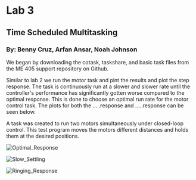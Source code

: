 # Lab 3

## Time Scheduled Multitasking

### By: Benny Cruz, Arfan Ansar, Noah Johnson

We began by downloading the cotask, taskshare, and basic task files
from the ME 405 support repository on Github.

Similar to lab 2 we run the motor task and pint the results and
plot the step response. The task is continuously run at a slower 
and slower rate until the controller's performance has significantly
gotten worse compared to the optimal response. This is done to choose
an optimal run rate for the motor control task. The plots for both
the .....response and .....response can be seen below.

A task was created to run two motors simultaneously under closed-loop
control. This test program moves the motors different distances and holds
them at the desired positions.

![Optimal_Response](Optimal_Response.png)

![Slow_Settling](Slow_Settling.png)

![Ringing_Response](Ringing_Response.png)
